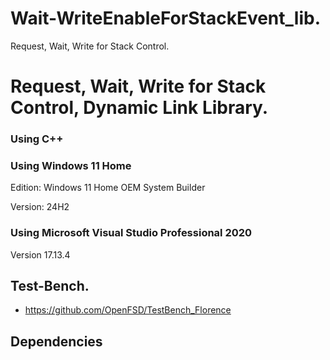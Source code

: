 # Wait-WriteEnableForStackEvent_lib.
Request, Wait, Write for Stack Control.

# Request, Wait, Write for Stack Control, Dynamic Link Library.

### Using C++

### Using Windows 11 Home
Edition: Windows 11 Home OEM System Builder

Version: 24H2

### Using Microsoft Visual Studio Professional 2020

Version 17.13.4

## Test-Bench.
 - https://github.com/OpenFSD/TestBench_Florence
   
## Dependencies
